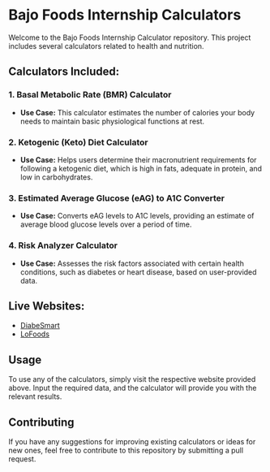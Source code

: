 # Bajo Foods Internship Calculators

Welcome to the Bajo Foods Internship Calculator repository. This project includes several calculators related to health and nutrition.

## Calculators Included:

### 1. Basal Metabolic Rate (BMR) Calculator
- **Use Case:** This calculator estimates the number of calories your body needs to maintain basic physiological functions at rest.

### 2. Ketogenic (Keto) Diet Calculator
- **Use Case:** Helps users determine their macronutrient requirements for following a ketogenic diet, which is high in fats, adequate in protein, and low in carbohydrates.

### 3. Estimated Average Glucose (eAG) to A1C Converter
- **Use Case:** Converts eAG levels to A1C levels, providing an estimate of average blood glucose levels over a period of time.

### 4. Risk Analyzer Calculator
- **Use Case:** Assesses the risk factors associated with certain health conditions, such as diabetes or heart disease, based on user-provided data.

## Live Websites:

- [DiabeSmart](https://diabesmart.in/)
- [LoFoods](https://lofoods.fit/)

## Usage

To use any of the calculators, simply visit the respective website provided above. Input the required data, and the calculator will provide you with the relevant results.

## Contributing

If you have any suggestions for improving existing calculators or ideas for new ones, feel free to contribute to this repository by submitting a pull request.

